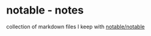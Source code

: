 # notable - notes

collection of markdown files I keep with [notable/notable](https://github.com/notable/notable)
